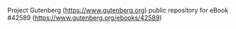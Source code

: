 Project Gutenberg (https://www.gutenberg.org) public repository for eBook #42589 (https://www.gutenberg.org/ebooks/42589)
